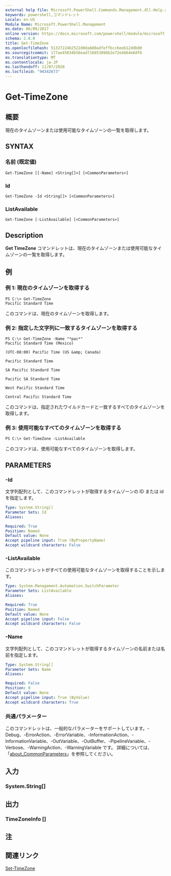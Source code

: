 ```yaml
---
external help file: Microsoft.PowerShell.Commands.Management.dll-Help.xml
keywords: powershell,コマンドレット
Locale: en-US
Module Name: Microsoft.PowerShell.Management
ms.date: 06/09/2017
online version: https://docs.microsoft.com/powershell/module/microsoft.powershell.management/get-timezone?view=powershell-5.1&WT.mc_id=ps-gethelp
schema: 2.0.0
title: Get-TimeZone
ms.openlocfilehash: 51327224b2522d0da680adfeffbcc6eeb12ddb00
ms.sourcegitcommit: 177ae45034b58ead716853096b2e72e4864e6df6
ms.translationtype: MT
ms.contentlocale: ja-JP
ms.lasthandoff: 11/07/2020
ms.locfileid: "94342673"
---
```

# Get-TimeZone

## 概要
現在のタイムゾーンまたは使用可能なタイムゾーンの一覧を取得します。

## SYNTAX

### 名前 (既定値)

```
Get-TimeZone [[-Name] <String[]>] [<CommonParameters>]
```

### Id

```
Get-TimeZone -Id <String[]> [<CommonParameters>]
```

### ListAvailable

```
Get-TimeZone [-ListAvailable] [<CommonParameters>]
```

## Description

**Get TimeZone** コマンドレットは、現在のタイムゾーンまたは使用可能なタイムゾーンの一覧を取得します。

## 例

### 例 1: 現在のタイムゾーンを取得する

```
PS C:\> Get-TimeZone
Pacific Standard Time
```

このコマンドは、現在のタイムゾーンを取得します。

### 例 2: 指定した文字列に一致するタイムゾーンを取得する

```
PS C:\> Get-TimeZone -Name "*pac*"
Pacific Standard Time (Mexico)

(UTC-08:00) Pacific Time (US &amp; Canada)

Pacific Standard Time

SA Pacific Standard Time

Pacific SA Standard Time

West Pacific Standard Time

Central Pacific Standard Time
```

このコマンドは、指定されたワイルドカードと一致するすべてのタイムゾーンを取得します。

### 例 3: 使用可能なすべてのタイムゾーンを取得する

```
PS C:\> Get-TimeZone -ListAvailable
```

このコマンドは、使用可能なすべてのタイムゾーンを取得します。

## PARAMETERS

### -Id

文字列配列として、このコマンドレットが取得するタイムゾーンの ID または id を指定します。

```yaml
Type: System.String[]
Parameter Sets: Id
Aliases:

Required: True
Position: Named
Default value: None
Accept pipeline input: True (ByPropertyName)
Accept wildcard characters: False
```

### -ListAvailable

このコマンドレットがすべての使用可能なタイムゾーンを取得することを示します。

```yaml
Type: System.Management.Automation.SwitchParameter
Parameter Sets: ListAvailable
Aliases:

Required: True
Position: Named
Default value: None
Accept pipeline input: False
Accept wildcard characters: False
```

### -Name

文字列配列として、このコマンドレットが取得するタイムゾーンの名前または名前を指定します。

```yaml
Type: System.String[]
Parameter Sets: Name
Aliases:

Required: False
Position: 0
Default value: None
Accept pipeline input: True (ByValue)
Accept wildcard characters: True
```

### 共通パラメーター

このコマンドレットは、一般的なパラメーターをサポートしています。-Debug、-ErrorAction、-ErrorVariable、-InformationAction、-InformationVariable、-OutVariable、-OutBuffer、-PipelineVariable、-Verbose、-WarningAction、-WarningVariable です。 詳細については、「[about_CommonParameters](https://go.microsoft.com/fwlink/?LinkID=113216)」を参照してください。

## 入力

### System.String[]

## 出力

### TimeZoneInfo []

## 注

## 関連リンク

[Set-TimeZone](Set-TimeZone.md)
